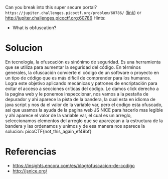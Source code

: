 Can you break into this super secure portal? `https://jupiter.challenges.picoctf.org/problem/60786/` ([link](https://jupiter.challenges.picoctf.org/problem/60786/)) or http://jupiter.challenges.picoctf.org:60786
Hints:
- What is obfuscation?
# Solucion
En tecnología, la ofuscación es sinónimo de seguridad. Es una herramienta que se utiliza para aumentar la seguridad del código. En términos generales, la ofuscación convierte el código de un software o proyecto en un tipo de código que es más difícil de comprender para los humanos. Logra este objetivo aplicando mecánicas y patrones de encriptación para evitar el acceso a secciones críticas del código.
Le damos click derecho a la pagina web y le ponemos inspeccionar, nos vamos a la pestaña de depurador y ahi aparece la pista de la bandera, la cual esta en idioma de java script y nos da el valor de la variable var, pero el codigo esta ofuscado, asi que usamos la ayuda de la pagina web JS NICE para hacerlo mas legible y ahi aparece el valor de la variable var, el cual es un arreglo, seleccionamos elementos del arreglo que se aparezcan a la estructura de la bandera y las ordenamos y unimos y de esa manera nos aparece la solucion:
picoCTF{not_this_again_ef49bf}
# Referencias

- https://insights.encora.com/es/blog/ofuscacion-de-codigo
- http://jsnice.org/
